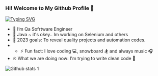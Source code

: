 

### Hi! Welcome to My Github Profile 👋

[![Typing SVG](https://readme-typing-svg.herokuapp.com?color=%23732DA4&lines=QA+Automation+Engineer+%7C+Turkey;I'm+Mustafa;I+am+sharing+my+projects+in+here;I+usually+using+;Java+programming+language+for+projects)](https://git.io/typing-svg)

- 🔭 I’m Qa Sofrtware Engineer                                                                            
- 🌱 Java ~ it's okey.. Im working on Selenium and others
- 💪 2023 goals: To reveal quality projects and automation codes.
- - ⚡ Fun fact: I love coding 💻, snowboard 🏂 and always music 🎧
- ⏲ What we are doing now: I'm trying to write clean code 🚀

<!--
**MustafaBacanak/MustafaBacanak** is a ✨ _special_ ✨ repository because its `README.md` (this file) appears on your GitHub profile.

Here are some ideas to get you started:

[<img src='https://cdn.jsdelivr.net/npm/simple-icons@3.0.1/icons/github.svg' alt='github' height='40'>](https://github.com/MustafaBacanak)  [<img src='https://cdn.jsdelivr.net/npm/simple-icons@3.0.1/icons/linkedin.svg' alt='linkedin' height='40'>](https://www.linkedin.com/in/mustafa-bacanak-4515a924b/)  [<img src='https://cdn.jsdelivr.net/npm/simple-icons@3.0.1/icons/instagram.svg' alt='instagram' height='40'>](https://https://www.instagram.com/mustafaabacanak//)  [<img src='https://cdn.jsdelivr.net/npm/simple-icons@3.0.1/icons/twitter.svg' alt='twitter' height='40'>](https://twitter.com/m_bacanaks)
[<img src='https://cdn.jsdelivr.net/npm/simple-icons@3.0.1/icons/youtube.svg' alt='YouTube' height='40'>](https://www.youtube.com/@qateam04techproed37) 


- 👀 I’m interested QA Tester and learning new programming languages. 
- 🌱 I’m currently learning **Lambda**
- 💬 Ask me about **Java, MySQL, Selenium4, TestNG, JUnit, Cucumber,Jmeter**
- 📫 How to reach me **bacanak117@gmail.com**
- ⚡ Fun fact **I'm QA Automation Engineer **...
-->
![Github stats 1](https://github-readme-stats.vercel.app/api?username=MustafaBacanak&show_icons=true&theme=gradient)

